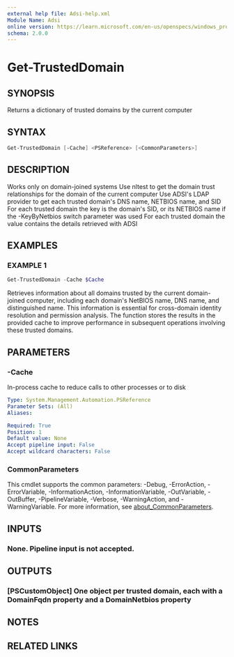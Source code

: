 ```yaml
---
external help file: Adsi-help.xml
Module Name: Adsi
online version: https://learn.microsoft.com/en-us/openspecs/windows_protocols/ms-dtyp/11e1608c-6169-4fbc-9c33-373fc9b224f4#Appendix_A_34
schema: 2.0.0
---
```


# Get-TrustedDomain

## SYNOPSIS
Returns a dictionary of trusted domains by the current computer

## SYNTAX

```powershell
Get-TrustedDomain [-Cache] <PSReference> [<CommonParameters>]
```

## DESCRIPTION
Works only on domain-joined systems
Use nltest to get the domain trust relationships for the domain of the current computer
Use ADSI's LDAP provider to get each trusted domain's DNS name, NETBIOS name, and SID
For each trusted domain the key is the domain's SID, or its NETBIOS name if the -KeyByNetbios switch parameter was used
For each trusted domain the value contains the details retrieved with ADSI

## EXAMPLES

### EXAMPLE 1
```powershell
Get-TrustedDomain -Cache $Cache
```

Retrieves information about all domains trusted by the current domain-joined computer, including each domain's
NetBIOS name, DNS name, and distinguished name.
This information is essential for cross-domain identity resolution
and permission analysis.
The function stores the results in the provided cache to improve performance in
subsequent operations involving these trusted domains.

## PARAMETERS

### -Cache
In-process cache to reduce calls to other processes or to disk

```yaml
Type: System.Management.Automation.PSReference
Parameter Sets: (All)
Aliases:

Required: True
Position: 1
Default value: None
Accept pipeline input: False
Accept wildcard characters: False
```

### CommonParameters
This cmdlet supports the common parameters: -Debug, -ErrorAction, -ErrorVariable, -InformationAction, -InformationVariable, -OutVariable, -OutBuffer, -PipelineVariable, -Verbose, -WarningAction, and -WarningVariable. For more information, see [about_CommonParameters](http://go.microsoft.com/fwlink/?LinkID=113216).

## INPUTS

### None. Pipeline input is not accepted.
## OUTPUTS

### [PSCustomObject] One object per trusted domain, each with a DomainFqdn property and a DomainNetbios property
## NOTES

## RELATED LINKS

